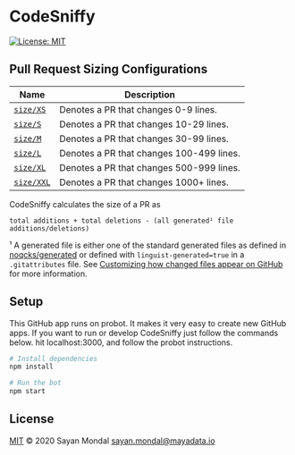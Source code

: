 # CodeSniffy

[![License: MIT](https://img.shields.io/badge/License-MIT-yellow.svg)](https://opensource.org/licenses/MIT)

## Pull Request Sizing Configurations

| Name                                             | Description                              |
| ------------------------------------------------ | ---------------------------------------- |
| <a id="size/XS" href="#size/XS">`size/XS`</a>    | Denotes a PR that changes 0-9 lines.     |
| <a id="size/S" href="#size/S">`size/S`</a>       | Denotes a PR that changes 10-29 lines.   |
| <a id="size/M" href="#size/M">`size/M`</a>       | Denotes a PR that changes 30-99 lines.   |
| <a id="size/L" href="#size/L">`size/L`</a>       | Denotes a PR that changes 100-499 lines. |
| <a id="size/XL" href="#size/XL">`size/XL`</a>    | Denotes a PR that changes 500-999 lines. |
| <a id="size/XXL" href="#size/XXL">`size/XXL`</a> | Denotes a PR that changes 1000+ lines.   |

CodeSniffy calculates the size of a PR as

```
total additions + total deletions - (all generated¹ file additions/deletions)
```

¹ A generated file is either one of the standard generated files as defined in [noqcks/generated](https://github.com/noqcks/generated/blob/master/lib/generated.js) or defined with `linguist-generated=true` in a `.gitattributes` file. See [Customizing how changed files appear on GitHub](https://help.github.com/articles/customizing-how-changed-files-appear-on-github/) for more information.

## Setup

This GitHub app runs on probot. It makes it very easy to create new GitHub apps.
If you want to run or develop CodeSniffy just follow the commands
below. hit localhost:3000, and follow the probot instructions.

```sh
# Install dependencies
npm install

# Run the bot
npm start
```

## License

[MIT](LICENSE) © 2020 Sayan Mondal <sayan.mondal@mayadata.io>
